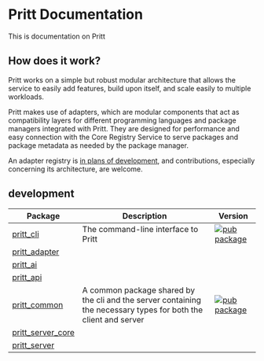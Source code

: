 # Pritt Documentation

This is documentation on Pritt

## How does it work?

Pritt works on a simple but robust modular architecture that allows the service to easily add features, build upon itself, and scale easily to multiple workloads.

Pritt makes use of adapters, which are modular components that act as compatibility layers for different programming languages and package managers integrated with Pritt. They are designed for performance and easy connection with the Core Registry Service to serve packages and package metadata as needed by the package manager.

An adapter registry is [in plans of development](#5), and contributions, especially concerning its architecture, are welcome.

## development

| Package                                    | Description                                                                                                     | Version                                                                                                |
|--------------------------------------------|-----------------------------------------------------------------------------------------------------------------|--------------------------------------------------------------------------------------------------------|
| [pritt_cli](cli/)                          | The command-line interface to Pritt                                                                             | [![pub package](https://img.shields.io/pub/v/pritt_cli.svg)](https://pub.dev/packages/pritt_cli)       |
| [pritt_adapter](packages/adapter/)         |                                                                                                                 |                                                                                                        |
| [pritt_ai](packages/ai/)                   |                                                                                                                 |                                                                                                        |
| [pritt_api](packages/api/)                 |                                                                                                                 |                                                                                                        |
| [pritt_common](packages/common/)           | A common package shared by the cli and the server containing the necessary types for both the client and server | [![pub package](https://img.shields.io/pub/v/pritt_common.svg)](https://pub.dev/packages/pritt_common) |
| [pritt_server_core](packages/server_core/) |                                                                                                                 |                                                                                                        |
| [pritt_server](server/)                    |                                                                                                                 |                       
